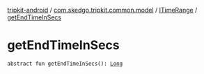 [tripkit-android](../../index.md) / [com.skedgo.tripkit.common.model](../index.md) / [ITimeRange](index.md) / [getEndTimeInSecs](./get-end-time-in-secs.md)

# getEndTimeInSecs

`abstract fun getEndTimeInSecs(): `[`Long`](https://kotlinlang.org/api/latest/jvm/stdlib/kotlin/-long/index.html)